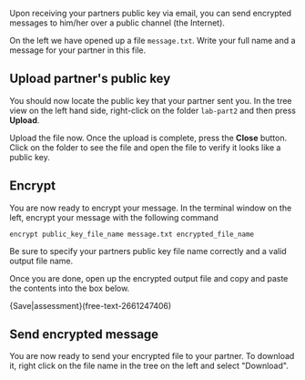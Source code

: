 Upon receiving your partners public key via email, you can send encrypted messages to him/her over a public channel (the Internet).

On the left we have opened up a file `message.txt`. Write your full name and a message for your partner in this file. 

## Upload partner's public key
You should now locate the public key that your partner sent you. In the tree view on the left hand side, right-click on the folder `lab-part2` and then press **Upload**.

Upload the file now. Once the upload is complete, press the **Close** button. Click on the folder to see the file and open the file to verify it looks like a public key.

## Encrypt
You are now ready to encrypt your message. In the terminal window on the left, encrypt your message with the following command

```
encrypt public_key_file_name message.txt encrypted_file_name
```

Be sure to specify your partners public key file name correctly and a valid output file name.

Once you are done, open up the encrypted output file and copy and paste the contents into the box below.

{Save|assessment}(free-text-2661247406)

## Send encrypted message
You are now ready to send your encrypted file to your partner. To download it, right click on the file name in the tree on the left and select "Download". 



